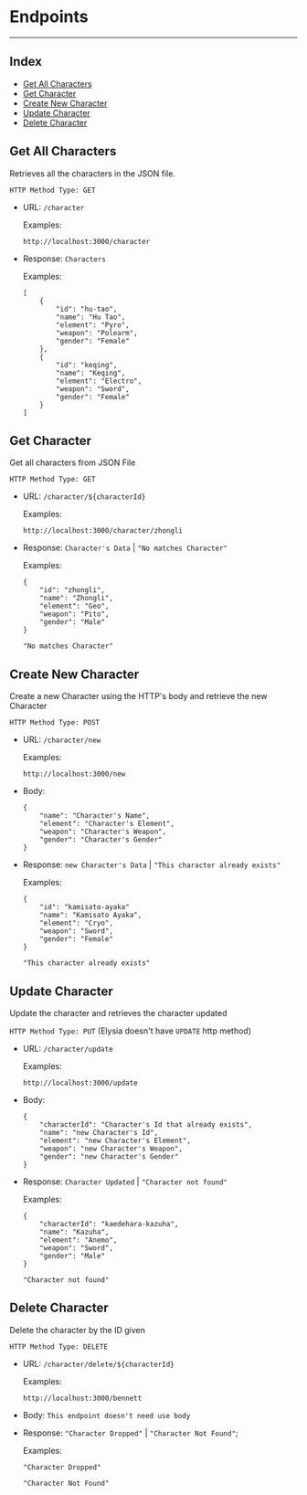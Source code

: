 # Endpoints

___

## Index

- [Get All Characters](#get-all-characters)
- [Get Character](#get-character)
- [Create New Character](#create-new-character)
- [Update Character](#update-character)
- [Delete Character](#delete-character)

## Get All Characters

Retrieves all the characters in the JSON file.

`HTTP Method Type: GET`

- URL: `/character`

    Examples:
    ```
    http://localhost:3000/character
    ```
- Response:
    `Characters`

    Examples:
    ```
    [
        {
            "id": "hu-tao",
            "name": "Hu Tao",
            "element": "Pyro",
            "weapon": "Polearm",
            "gender": "Female"
        },
        {
            "id": "keqing",
            "name": "Keqing",
            "element": "Electro",
            "weapon": "Sword",
            "gender": "Female"
        }
    ]
    ```

## Get Character

Get all characters from JSON File

`HTTP Method Type: GET`

- URL: `/character/${characterId}`

    Examples:
    ```
    http://localhost:3000/character/zhongli
    ```

- Response:
    `Character's Data` | `"No matches Character"`

    Examples:
    ```
    {
        "id": "zhongli",
        "name": "Zhongli",
        "element": "Geo",
        "weapon": "Pito",
        "gender": "Male"
    }
    ```

    ```
    "No matches Character"
    ```

## Create New Character

Create a new Character using the HTTP's body and retrieve the new Character

`HTTP Method Type: POST`

- URL: `/character/new`

    Examples:
    ```
    http://localhost:3000/new
    ```
- Body:
    ```
    {
        "name": "Character's Name",
        "element": "Character's Element",
        "weapon": "Character's Weapon",
        "gender": "Character's Gender"
    }
    ```
- Response:
    `new Character's Data` | `"This character already exists"`

    Examples:
    ```
    {
        "id": "kamisato-ayaka"
        "name": "Kamisato Ayaka",
        "element": "Cryo",
        "weapon": "Sword",
        "gender": "Female"
    }
    ```
    ```
    "This character already exists"
    ```


## Update Character

Update the character and retrieves the character updated

`HTTP Method Type: PUT` (Elysia doesn't have `UPDATE` http method)

- URL: `/character/update`

    Examples:
    ```
    http://localhost:3000/update
    ```
- Body:
    ```
    {
        "characterId": "Character's Id that already exists",
        "name": "new Character's Id",
        "element": "new Character's Element",
        "weapon": "new Character's Weapon",
        "gender": "new Character's Gender"
    }
    ```
- Response:
    `Character Updated` | `"Character not found"`

    Examples:
    ```
    {
        "characterId": "kaedehara-kazuha",
        "name": "Kazuha",
        "element": "Anemo",
        "weapon": "Sword",
        "gender": "Male"
    }
    ```
    ```
    "Character not found"
    ```

## Delete Character

Delete the character by the ID given

`HTTP Method Type: DELETE`

- URL: `/character/delete/${characterId}`

    Examples:
    ```
    http://localhost:3000/bennett
    ```

- Body:  `This endpoint doesn't need use body`
- Response:
    `"Character Dropped"` | `"Character Not Found"`;

    Examples:
    ```
    "Character Dropped"
    ```
    ```
    "Character Not Found"
    ```